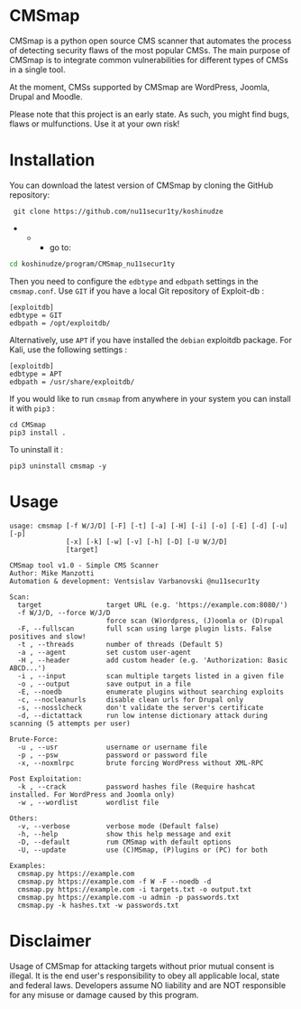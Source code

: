 CMSmap
======

CMSmap is a python open source CMS scanner that automates the process of detecting security flaws of the most popular CMSs. The main purpose of CMSmap is to integrate common vulnerabilities for different types of CMSs in a single tool.

At the moment, CMSs supported by CMSmap are WordPress, Joomla, Drupal and Moodle.

Please note that this project is an early state. As such, you might find bugs, flaws or mulfunctions.
Use it at your own risk!


Installation
=====
You can download the latest version of CMSmap by cloning the GitHub repository:

     git clone https://github.com/nu11secur1ty/koshinudze
     
- - - go to:
```bash
cd koshinudze/program/CMSmap_nu11secur1ty
```

Then you need to configure the `edbtype` and `edbpath` settings in the `cmsmap.conf`. Use `GIT` if you have a local Git repository of Exploit-db :

    [exploitdb]
    edbtype = GIT
    edbpath = /opt/exploitdb/

Alternatively, use `APT` if you have installed the `debian` exploitdb package. For Kali, use the following settings :

    [exploitdb]
    edbtype = APT
    edbpath = /usr/share/exploitdb/

If you would like to run `cmsmap` from anywhere in your system you can install it with `pip3` :

    cd CMSmap
    pip3 install .

To uninstall it :

    pip3 uninstall cmsmap -y


Usage
=====
    usage: cmsmap [-f W/J/D] [-F] [-t] [-a] [-H] [-i] [-o] [-E] [-d] [-u] [-p]
                  [-x] [-k] [-w] [-v] [-h] [-D] [-U W/J/D]
                  [target]
    
    CMSmap tool v1.0 - Simple CMS Scanner
    Author: Mike Manzotti
    Automation & development: Ventsislav Varbanovski @nu11secur1ty
    
    Scan:
      target                target URL (e.g. 'https://example.com:8080/')
      -f W/J/D, --force W/J/D
                            force scan (W)ordpress, (J)oomla or (D)rupal
      -F, --fullscan        full scan using large plugin lists. False positives and slow!
      -t , --threads        number of threads (Default 5)
      -a , --agent          set custom user-agent
      -H , --header         add custom header (e.g. 'Authorization: Basic ABCD...')
      -i , --input          scan multiple targets listed in a given file
      -o , --output         save output in a file
      -E, --noedb           enumerate plugins without searching exploits
      -c, --nocleanurls     disable clean urls for Drupal only
      -s, --nosslcheck      don't validate the server's certificate
      -d, --dictattack      run low intense dictionary attack during scanning (5 attempts per user)
    
    Brute-Force:
      -u , --usr            username or username file
      -p , --psw            password or password file
      -x, --noxmlrpc        brute forcing WordPress without XML-RPC
    
    Post Exploitation:
      -k , --crack          password hashes file (Require hashcat installed. For WordPress and Joomla only)
      -w , --wordlist       wordlist file
    
    Others:
      -v, --verbose         verbose mode (Default false)
      -h, --help            show this help message and exit
      -D, --default         rum CMSmap with default options
      -U, --update          use (C)MSmap, (P)lugins or (PC) for both
    
    Examples:
      cmsmap.py https://example.com
      cmsmap.py https://example.com -f W -F --noedb -d
      cmsmap.py https://example.com -i targets.txt -o output.txt
      cmsmap.py https://example.com -u admin -p passwords.txt
      cmsmap.py -k hashes.txt -w passwords.txt



Disclaimer
=====
Usage of CMSmap for attacking targets without prior mutual consent is illegal.
It is the end user's responsibility to obey all applicable local, state and federal laws.
Developers assume NO liability and are NOT responsible for any misuse or damage caused by this program.
